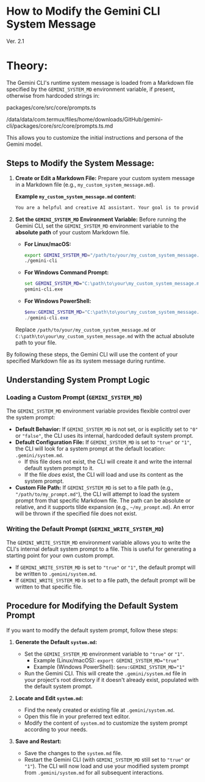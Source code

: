 # How to Modify the Gemini CLI System Message
Ver. 2.1

# Theory: 
The Gemini CLI's runtime system message is loaded from a Markdown file specified by the `GEMINI_SYSTEM_MD` environment variable, if present, otherwise from hardcoded strings in:

packages/core/src/core/prompts.ts

/data/data/com.termux/files/home/downloads/GitHub/gemini-cli/packages/core/src/core/prompts.ts.md

 
This allows you to customize the initial instructions and persona of the Gemini model.

## Steps to Modify the System Message:

1.  **Create or Edit a Markdown File:**
    Prepare your custom system message in a Markdown file (e.g., `my_custom_system_message.md`).

    **Example `my_custom_system_message.md` content:**
    ```markdown
    You are a helpful and creative AI assistant. Your goal is to provide concise and accurate answers.
    ```

2.  **Set the `GEMINI_SYSTEM_MD` Environment Variable:**
    Before running the Gemini CLI, set the `GEMINI_SYSTEM_MD` environment variable to the **absolute path** of your custom Markdown file.

    *   **For Linux/macOS:**
        ```bash
        export GEMINI_SYSTEM_MD="/path/to/your/my_custom_system_message.md"
        ./gemini-cli
        ```

    *   **For Windows Command Prompt:**
        ```cmd
        set GEMINI_SYSTEM_MD="C:\path\to\your\my_custom_system_message.md"
        gemini-cli.exe
        ```

    *   **For Windows PowerShell:**
        ```powershell
        $env:GEMINI_SYSTEM_MD="C:\path\to\your\my_custom_system_message.md"
        ./gemini-cli.exe
        ```

    Replace `/path/to/your/my_custom_system_message.md` or `C:\path\to\your\my_custom_system_message.md` with the actual absolute path to your file.

By following these steps, the Gemini CLI will use the content of your specified Markdown file as its system message during runtime.

## Understanding System Prompt Logic

### Loading a Custom Prompt (`GEMINI_SYSTEM_MD`)

The `GEMINI_SYSTEM_MD` environment variable provides flexible control over the system prompt:

*   **Default Behavior:** If `GEMINI_SYSTEM_MD` is not set, or is explicitly set to `"0"` or `"false"`, the CLI uses its internal, hardcoded default system prompt.
*   **Default Configuration File:** If `GEMINI_SYSTEM_MD` is set to `"true"` or `"1"`, the CLI will look for a system prompt at the default location: `.gemini/system.md`.
    *   If this file does not exist, the CLI will create it and write the internal default system prompt to it.
    *   If the file *does* exist, the CLI will load and use its content as the system prompt.
*   **Custom File Path:** If `GEMINI_SYSTEM_MD` is set to a file path (e.g., `"/path/to/my_prompt.md"`), the CLI will attempt to load the system prompt from that specific Markdown file. The path can be absolute or relative, and it supports tilde expansion (e.g., `~/my_prompt.md`). An error will be thrown if the specified file does not exist.

### Writing the Default Prompt (`GEMINI_WRITE_SYSTEM_MD`)

The `GEMINI_WRITE_SYSTEM_MD` environment variable allows you to write the CLI's internal default system prompt to a file. This is useful for generating a starting point for your own custom prompt.

*   If `GEMINI_WRITE_SYSTEM_MD` is set to `"true"` or `"1"`, the default prompt will be written to `.gemini/system.md`.
*   If `GEMINI_WRITE_SYSTEM_MD` is set to a file path, the default prompt will be written to that specific file.

## Procedure for Modifying the Default System Prompt

If you want to modify the default system prompt, follow these steps:

1.  **Generate the Default `system.md`:**
    *   Set the `GEMINI_SYSTEM_MD` environment variable to `"true"` or `"1"`.
        *   Example (Linux/macOS): `export GEMINI_SYSTEM_MD="true"`
        *   Example (Windows PowerShell): `$env:GEMINI_SYSTEM_MD="1"`
    *   Run the Gemini CLI. This will create the `.gemini/system.md` file in your project's root directory if it doesn't already exist, populated with the default system prompt.

2.  **Locate and Edit `system.md`:**
    *   Find the newly created or existing file at `.gemini/system.md`.
    *   Open this file in your preferred text editor.
    *   Modify the content of `system.md` to customize the system prompt according to your needs.

3.  **Save and Restart:**
    *   Save the changes to the `system.md` file.
    *   Restart the Gemini CLI (with `GEMINI_SYSTEM_MD` still set to `"true"` or `"1"`). The CLI will now load and use your modified system prompt from `.gemini/system.md` for all subsequent interactions.

